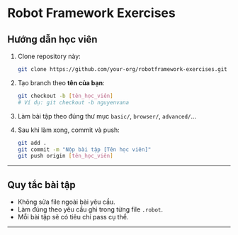 # Robot Framework Exercises

## Hướng dẫn học viên

1. Clone repository này:
    ```bash
    git clone https://github.com/your-org/robotframework-exercises.git
    ```

2. Tạo branch theo **tên của bạn**:
    ```bash
    git checkout -b [tên_học_viên]
    # Ví dụ: git checkout -b nguyenvana
    ```

3. Làm bài tập theo đúng thư mục `basic/`, `browser/`, `advanced/`...

4. Sau khi làm xong, commit và push:
    ```bash
    git add .
    git commit -m "Nộp bài tập [Tên học viên]"
    git push origin [tên_học_viên]
    ```

---

## Quy tắc bài tập

- Không sửa file ngoài bài yêu cầu.
- Làm đúng theo yêu cầu ghi trong từng file `.robot`.
- Mỗi bài tập sẽ có tiêu chí pass cụ thể.

---